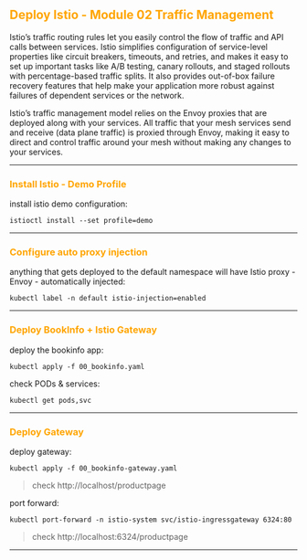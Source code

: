## <font color="orange"> Deploy Istio - Module 02 Traffic Management </font>
Istio’s traffic routing rules let you easily control the flow of traffic and API calls between services. Istio simplifies configuration of service-level properties like circuit breakers, timeouts, and retries, and makes it easy to set up important tasks like A/B testing, canary rollouts, and staged rollouts with percentage-based traffic splits. It also provides out-of-box failure recovery features that help make your application more robust against failures of dependent services or the network.

Istio’s traffic management model relies on the Envoy proxies that are deployed along with your services. All traffic that your mesh services send and receive (data plane traffic) is proxied through Envoy, making it easy to direct and control traffic around your mesh without making any changes to your services.

---
### <font color="orange"> Install Istio - Demo Profile </font>
install istio demo configuration:
```
istioctl install --set profile=demo
```
---

### <font color="orange"> Configure auto proxy injection </font>
anything that gets deployed to the default namespace will have Istio proxy - Envoy - automatically injected: 
```
kubectl label -n default istio-injection=enabled
```
---

### <font color="orange"> Deploy BookInfo + Istio Gateway </font>
deploy the bookinfo app:
```
kubectl apply -f 00_bookinfo.yaml
```
check PODs & services:
```
kubectl get pods,svc
```
---

### <font color="orange"> Deploy Gateway </font>
deploy gateway:
```
kubectl apply -f 00_bookinfo-gateway.yaml
```
> check http://localhost/productpage

port forward:  
```
kubectl port-forward -n istio-system svc/istio-ingressgateway 6324:80
```
> check http://localhost:6324/productpage
---
